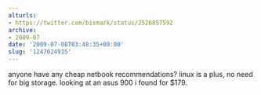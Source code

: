 ```yaml
---
alturls:
- https://twitter.com/bismark/status/2526857592
archive:
- 2009-07
date: '2009-07-08T03:48:35+00:00'
slug: '1247024915'
---
```


anyone have any cheap netbook recommendations? linux is a plus, no need for big storage.  looking at an asus 900 i found for $179.

